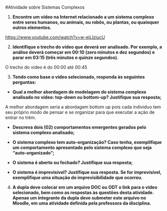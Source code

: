 #Atividade sobre Sistemas Complexos

1. **Encontre um vídeo na Internet relacionado a um sistema complexo entre seres humanos, ou animais, ou robôs, ou plantas, ou quaisquer outros elementos.**

https://www.youtube.com/watch?v=w-ejLlziucU


2. **Identifique o trecho do vídeo que deverá ser analisado. Por exemplo, a análise deverá começar em 00:10 (zero minutos e dez segundos) e parar em 03:15 (três minutos e quinze segundos).**

O trecho do video é do 00:00 até 00:45

3. **Tendo como base o vídeo selecionado, responda às seguintes perguntas:**

* **Qual a melhor abordagem de modelagem do sistema complexo analisado no vídeo: top-down ou bottom-up? Justifique sua resposta;**

A melhor abordagem seria a abordagem bottom up pois cada individuo tem seu próprio modo de pensar e se organizar para que executar a ação de entrar no trêm.

* **Descreva dois (02) comportamentos emergentes gerados pelo sistema complexo analisado;**



* **O sistema complexo tem auto-organização? Caso tenha, exemplifique um comportamento apresentado pelo sistema complexo que seja “auto-organizado”;** 



* **O sistema é aberto ou fechado? Justifique sua resposta;**

* **O sistema é imprevisível? Justifique sua resposta. Se for imprevisível, exemplifique uma situação de imprevisibilidade que ocorreu.**

4. **A dupla deve colocar em um arquivo DOC ou ODT o link para o vídeo selecionado, bem como as respostas às questões desta atividade. Apenas um integrante da dupla deve submeter este arquivo no Moodle, em uma atividade definida pela professora da disciplina.** 

